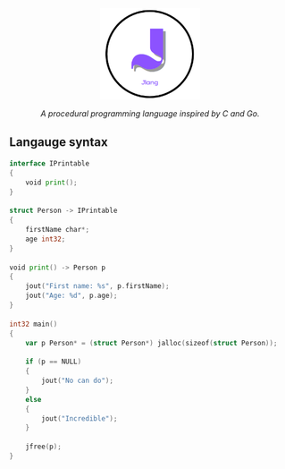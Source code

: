 <p align="center">
  <img src="resources/JlangLogo.png" width="180" alt="Jlang Logo">
</p>

<p align="center">
  <em>A procedural programming language inspired by C and Go.</em>
</p>


## Langauge syntax ##

```Go
interface IPrintable
{
    void print();
}

struct Person -> IPrintable 
{
    firstName char*; 
    age int32; 
}

void print() -> Person p
{
    jout("First name: %s", p.firstName); 
    jout("Age: %d", p.age); 
}

int32 main()
{
    var p Person* = (struct Person*) jalloc(sizeof(struct Person));

    if (p == NULL) 
    {
        jout("No can do"); 
    }
    else 
    {
        jout("Incredible");
    }

    jfree(p);
}
